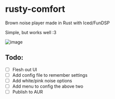 # rusty-comfort
Brown noise player made in Rust with Iced/FunDSP

Simple, but works well :3

![image](https://github.com/user-attachments/assets/efc580f3-d60f-46f0-ad76-1d3609d9f839)

## Todo:
- [ ] Flesh out UI
- [ ] Add config file to remember settings
- [ ] Add white/pink noise options
- [ ] Add menu to config the above two
- [ ] Publish to AUR
